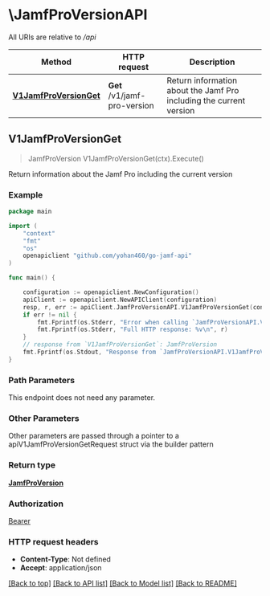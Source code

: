 # \JamfProVersionAPI

All URIs are relative to */api*

Method | HTTP request | Description
------------- | ------------- | -------------
[**V1JamfProVersionGet**](JamfProVersionAPI.md#V1JamfProVersionGet) | **Get** /v1/jamf-pro-version | Return information about the Jamf Pro including the current version 



## V1JamfProVersionGet

> JamfProVersion V1JamfProVersionGet(ctx).Execute()

Return information about the Jamf Pro including the current version 



### Example

```go
package main

import (
    "context"
    "fmt"
    "os"
    openapiclient "github.com/yohan460/go-jamf-api"
)

func main() {

    configuration := openapiclient.NewConfiguration()
    apiClient := openapiclient.NewAPIClient(configuration)
    resp, r, err := apiClient.JamfProVersionAPI.V1JamfProVersionGet(context.Background()).Execute()
    if err != nil {
        fmt.Fprintf(os.Stderr, "Error when calling `JamfProVersionAPI.V1JamfProVersionGet``: %v\n", err)
        fmt.Fprintf(os.Stderr, "Full HTTP response: %v\n", r)
    }
    // response from `V1JamfProVersionGet`: JamfProVersion
    fmt.Fprintf(os.Stdout, "Response from `JamfProVersionAPI.V1JamfProVersionGet`: %v\n", resp)
}
```

### Path Parameters

This endpoint does not need any parameter.

### Other Parameters

Other parameters are passed through a pointer to a apiV1JamfProVersionGetRequest struct via the builder pattern


### Return type

[**JamfProVersion**](JamfProVersion.md)

### Authorization

[Bearer](../README.md#Bearer)

### HTTP request headers

- **Content-Type**: Not defined
- **Accept**: application/json

[[Back to top]](#) [[Back to API list]](../README.md#documentation-for-api-endpoints)
[[Back to Model list]](../README.md#documentation-for-models)
[[Back to README]](../README.md)

